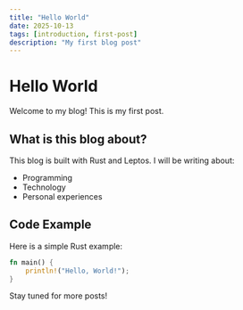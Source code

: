 ```yaml
---
title: "Hello World"
date: 2025-10-13
tags: [introduction, first-post]
description: "My first blog post"
---
```


# Hello World

Welcome to my blog! This is my first post.

## What is this blog about?

This blog is built with Rust and Leptos. I will be writing about:

- Programming
- Technology
- Personal experiences

## Code Example

Here is a simple Rust example:

```rust
fn main() {
    println!("Hello, World!");
}
```

Stay tuned for more posts!
